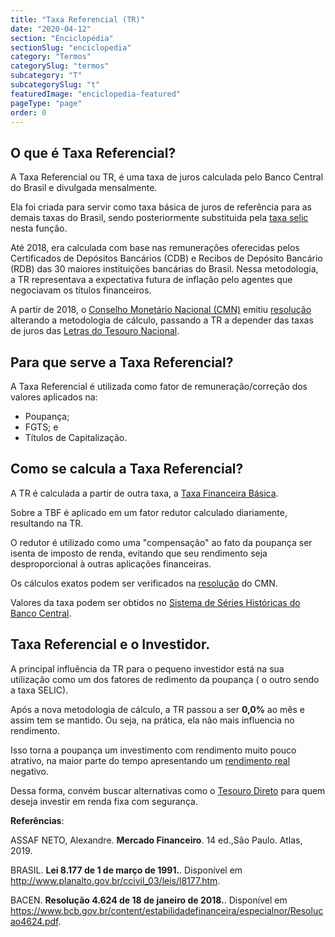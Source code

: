 ```yaml
---
title: "Taxa Referencial (TR)"
date: "2020-04-12"
section: "Enciclopédia"
sectionSlug: "enciclopedia"
category: "Termos"
categorySlug: "termos"
subcategory: "T"
subcategorySlug: "t"
featuredImage: "enciclopedia-featured"
pageType: "page"
order: 0
---
```


## O que é Taxa Referencial?

A Taxa Referencial ou TR, é uma taxa de juros calculada pelo Banco Central do Brasil e divulgada mensalmente.

Ela foi criada para servir como taxa básica de juros de referência para as demais taxas do Brasil, sendo posteriormente substituida pela [taxa selic](/aprenda/financas/economia/taxa-selic) nesta função.

Até 2018, era calculada com base nas remunerações oferecidas pelos Certificados de Depósitos Bancários (CDB) e Recibos de Depósito Bancário (RDB) das 30 maiores instituições bancárias do Brasil. Nessa metodologia, a TR representava a expectativa futura de inflação pelo agentes que negociavam os títulos financeiros.

A partir de 2018, o [Conselho Monetário Nacional (CMN)](/aprenda/financas/economia/sistema-financeiro#conselho-monetário-nacional-cmn) emitiu [resolução](https://www.bcb.gov.br/content/estabilidadefinanceira/especialnor/Resolucao4624.pdf) alterando a metodologia de cálculo, passando a TR a depender das taxas de juros das [Letras do Tesouro Nacional](/aprenda/renda-fixa/tesouro-direto/tesouro-prefixado).

## Para que serve a Taxa Referencial?

A Taxa Referencial é utilizada como fator de remuneração/correção dos valores aplicados na:

- Poupança;
- FGTS; e
- Títulos de Capitalização.

## Como se calcula a Taxa Referencial?

A TR é calculada a partir de outra taxa, a [Taxa Financeira Básica](/enciclopedia/termos/t/taxa-financeira-basica).

Sobre a TBF é aplicado em um fator redutor calculado diariamente, resultando na TR.

O redutor é utilizado como uma "compensação" ao fato da poupança ser isenta de imposto de renda, evitando que seu rendimento seja desproporcional à outras aplicações financeiras.

Os cálculos exatos podem ser verificados  na [resolução](https://www.bcb.gov.br/content/estabilidadefinanceira/especialnor/Resolucao4624.pdf) do CMN.

Valores da taxa podem ser obtidos no [Sistema de Séries Históricas do Banco Central](https://www3.bcb.gov.br/sgspub/localizarseries/localizarSeries.do?method=prepararTelaLocalizarSeries).


## Taxa Referencial e o Investidor.

A principal influência da TR para o pequeno investidor está na sua utilização como um dos fatores de redimento da poupança ( o outro sendo a taxa SELIC).

Após a nova metodologia de cálculo, a TR passou a ser **0,0%** ao mês e assim tem se mantido. Ou seja, na prática, ela não mais influencia no rendimento.

Isso torna a poupança um investimento com rendimento muito pouco atrativo, na maior parte do tempo apresentando um [rendimento real](/aprenda/financas/iniciantes/rendimento#tipos-de-rendimento) negativo.

Dessa forma, convém buscar alternativas como o [Tesouro Direto](/aprenda/renda-fixa/tesouro-direto) para quem deseja investir em renda fixa com segurança.


<div class="referencias">

**Referências**:

<p id="1">ASSAF NETO, Alexandre. <strong>Mercado Financeiro</strong>. 14 ed.,São Paulo. Atlas, 2019.</p>
<p id="2">BRASIL. <strong>Lei 8.177 de 1 de março de 1991.</strong>. Disponível em <a href="http://www.planalto.gov.br/ccivil_03/leis/l8177.htm">http://www.planalto.gov.br/ccivil_03/leis/l8177.htm</a>.</p>
<p id="3">BACEN. <strong>Resolução 4.624 de 18 de janeiro de 2018.</strong>. Disponível em <a href="https://www.bcb.gov.br/content/estabilidadefinanceira/especialnor/Resolucao4624.pdf">https://www.bcb.gov.br/content/estabilidadefinanceira/especialnor/Resolucao4624.pdf</a>.</p>



</div>

